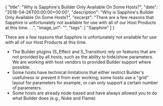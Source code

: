 {
  "title": "Why is Sapphire's Builder Only Available On Some Hosts?",
  "date": "2018-04-26T00:00:00+00:00",
  "description": "Why is Sapphire's Builder Only Available On Some Hosts?",
  "excerpt": "There are a few reasons that Sapphire is unfortunately not available for use with all of our Host Products at this time. . .",
  "image_url": "",
  "tags": [
    "Sapphire"
  ]
}

There are a few reasons that Sapphire is unfortunately not available for use with all of our Host Products at this time. 

*   The Builder plugins (S\_Effect and S\_Transition) rely on features that are not provided by all hosts, such as the ability to hide/show parameters. We are working with host vendors to provided Builder support where possible.
*   Some hosts have technical limitations that either restrict Builder's usefulness or prevent it from ever working; some hosts use a "grid" layout for parameters for example, or can only support a certain number of parameters.
*   Some hosts are already node-based and have always allowed you to do what Builder does (e.g., Nuke and Flame)
